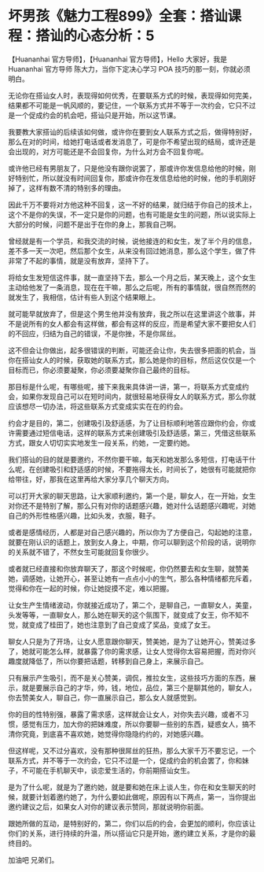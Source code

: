 # 坏男孩《魅力工程899》全套：搭讪课程：搭讪的心态分析：5

【Huananhai 官方导师】，【Huananhai 官方导师】，Hello 大家好，我是 Huananhai 官方导师 陈大力，当你下定决心学习 POA 技巧的那一刻，你就必须明白。

无论你在搭讪女人时，表现得如何优秀，在要联系方式的时候，表现得如何完美，结果都不可能是一帆风顺的，要记住，一个联系方式并不等于一次约会，它只不过是一个促成约会的机会吧，搭讪只是开始，所以这节课。

我要教大家搭讪的后续该如何做，或许你在要到女人联系方式之后，做得特别好，那么在对的时间，给她打电话或者发消息了，可是你不希望出现的结局，或许还是会出现的，对方可能还是不会回复你，为什么对方会不回复你呢。

或许他已经有男朋友了，只是他没有跟你说罢了，那或许你发信息给他的时候，刚好特别忙，所以就没有时间回复你，那或许你在发信息给他的时候，他的手机刚好掉了，这样有数不清的特别多的理由。

因此千万不要将对方他这种不回复，这一不好的结果，就归结于你自己的技术上，这个不是你的失误，不一定只是你的问题，也有可能是女生的问题，所以说实际上大部分的时候，问题不是出于在你的身上，那我自己啊。

曾经就是有一个学员，和我交流的时候，说他接连的和女生，发了半个月的信息，差不多一天一次吧，然后那个女生，从来没有回过她消息，那么这个学生，做了件非常了不起的事情，就是没有放弃，坚持下了。

将给女生发短信这件事，就一直坚持下去，那么一个月之后，某天晚上，这个女生主动给他发了一条消息，现在在干嘛，那么之后呢，所有的事情就，很自然而然的就发生了，我相信，估计有些人到这个结果眼上。

就可能早就放弃了，但是这个男生他并没有放弃，我之所以在这里讲这个故事，并不是说所有的女人都会有这样做，都会有这样的反应，而是希望大家不要把女人们的不回应，归结为自己的错误，不是你挫，不是你屌丝。

这不但会让你做出，起多很错误的判断，可能还会让你，失去很多把面的机会，当你在搭讪女人的时候，获取她的联系方式，那么她是你的目标，然后这仅仅是一个目标而已，你必须要凝聚，你必须要凝聚你自己最终的目标。

那目标是什么呢，有哪些呢，接下来我来具体讲一讲，第一，将联系方式变成约会，如果你发现自己可以在短时间内，就很轻易地获得女人的联系方式，那么你就应该想尽一切办法，将这些联系方式变成实实在在的约会。

约会才是目的，第二，创建吸引及舒适感，为了让目标顺利地答应跟你约会，你或许需要通过短信电话，这样的联系方式来创建吸引及舒适感，第三，凭借这些联系方式，跟女人切切实实地发生一段关系，约她，一定要约她。

我们搭讪的目的就是要邀约，不然你要干嘛，每天和她发那么多短信，打电话干什么呢，在创建吸引和舒适感的时候，不要拖得太长，时间长了，她很有可能就把你给带往，好，那我在这里再给大家分享几个聊天方向。

可以打开大家的聊天思路，让大家顺利邀约，第一个是，聊女人，在一开始，女生对你还不是特别了解，那么只有对你的话题感兴趣，她对什么话题感兴趣呢，对她自己的外形性格感兴趣，比如头发，衣服，鞋子。

或者是感情经历，人都是对自己感兴趣的，所以你为了方便自己，勾起她的注意，就要在刚认识的话题上，放到女人身上，中期，你可以聊到这个阶段的话，说明你的关系就不错了，不然女生可能就回复你很少。

或者就已经直接和你放弃聊天了，那这个时候呢，你仍然要去和女生聊，就赞美她，调感她，让她开心，甚至让她有一点点小小的生气，那么各种情绪都充斥着，觉得和你在一起的时候，你让她捉摸不定，难以把握。

让女生产生情绪波动，你就接近成功了，第二个，是聊自己，一直聊女人，美童，头发等等，一直聊女人，那么她在聊天的这个氛围下，就变成了女王，你不知不觉，就变成了桂田了，她也注意到了自己变成了奖品，变成了女王。

聊女人只是为了开场，让女人愿意跟你聊天，赞美她，是为了让她开心，赞美过多了，她就可能怎么样，就暴露了你的需求感，让女人觉得你太容易把握，而对你兴趣度就降低了，所以你要把话题，转移到自己身上，来展示自己。

只有展示产生吸引，而不是关心赞美，调侃，推拉女生，这些技巧方面的东西，展示，就是要展示自己的才华，帅，钱，地位，品位，第三个是聊其他的，聊女人，你去赞美女人，聊自己，你一直展示自己，那么女人就感觉到。

你的目的性特别强，暴露了需求感，这样就会让女人，对你失去兴趣，或者不习惯，感觉有压力，加大你的把妹难度，所以你要聊一些别的东西，疑惑女人，搞不清你究竟，到底喜不喜欢她，她觉得你隐隐约约的，对她感兴趣。

但这样呢，又不过分喜欢，没有那种很屌丝的狂热，那么大家千万不要忘记，一个联系方式，并不等于一次约会，它只不过是一个，促成约会的机会罢了，你和妹子，不可能在手机聊天中，谈恋爱生活的，你前期搭讪女生。

是为了什么呢，就是为了邀约她，就是要和她在床上谈人生，你在和女生聊天的时候，就要计划着邀约她了，为什么要如此做呢，原因有以下两点，第一，当你提出邀约建议之后，如果女人对你的建议表示赞同，那就说明你前面。

跟她所做的互动，是特别好的，第二，你们以后的约会，会更加的顺利，你应该让你们的关系，进行持续的升温，所以搭讪它只是开始，邀约建立关系，才是你的最终目的。

加油吧 兄弟们。